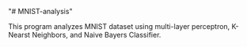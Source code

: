 "# MNIST-analysis" 

This program analyzes MNIST dataset using multi-layer perceptron, K-Nearst Neighbors, and Naive Bayers Classifier.
